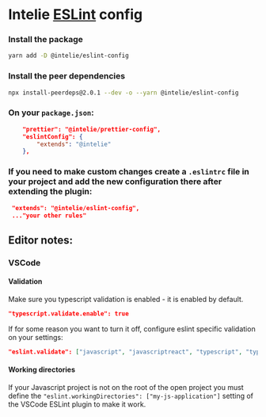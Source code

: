 # Intelie [ESLint](http://eslint.org/) config


### Install the package
```bash
yarn add -D @intelie/eslint-config
```


### Install the peer dependencies
```bash
npx install-peerdeps@2.0.1 --dev -o --yarn @intelie/eslint-config
```



### On your `package.json`:

```json
    "prettier": "@intelie/prettier-config",
    "eslintConfig": {
        "extends": "@intelie"
    },
```


### If you need to make custom changes create a `.eslintrc` file in your project and add the new configuration there after extending the plugin:

```json
 "extends": "@intelie/eslint-config",
 ..."your other rules"
```

## Editor notes:

### VSCode


#### Validation
Make sure you typescript validation is enabled - it is enabled by default.

```json
"typescript.validate.enable": true
```
If for some reason you want to turn it off, configure eslint specific validation on your settings:

```json
"eslint.validate": ["javascript", "javascriptreact", "typescript", "typescriptreact"]
```


#### Working directories
If your Javascript project is not on the root of the open project you must define the `"eslint.workingDirectories": ["my-js-application"]` setting of the VSCode ESLint plugin to make it work.
